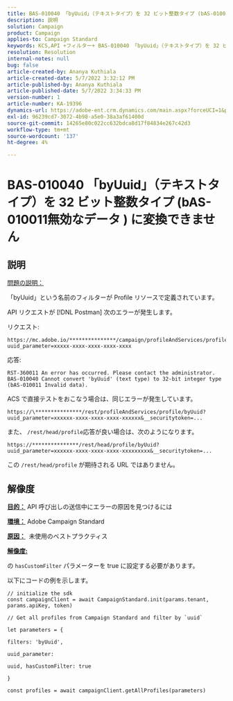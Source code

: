 ```yaml
---
title: BAS-010040 「byUuid」（テキストタイプ）を 32 ビット整数タイプ (bAS-010011無効なデータ ) に変換できません
description: 説明
solution: Campaign
product: Campaign
applies-to: Campaign Standard
keywords: KCS,API +フィルター+ BAS-010040 「byUuid」（テキストタイプ）を 32 ビット整数タイプ (bAS-010011無効なデータ ) に変換できません
resolution: Resolution
internal-notes: null
bug: false
article-created-by: Ananya Kuthiala
article-created-date: 5/7/2022 3:32:12 PM
article-published-by: Ananya Kuthiala
article-published-date: 5/7/2022 3:34:33 PM
version-number: 1
article-number: KA-19396
dynamics-url: https://adobe-ent.crm.dynamics.com/main.aspx?forceUCI=1&pagetype=entityrecord&etn=knowledgearticle&id=6bbfd5d7-1ace-ec11-a7b5-0022480a8e40
exl-id: 96239cd7-3072-4b98-a5e0-38a3af61400d
source-git-commit: 14265e80c022cc632bdca8d17f84834e267c42d3
workflow-type: tm+mt
source-wordcount: '137'
ht-degree: 4%

---
```


# BAS-010040 「byUuid」（テキストタイプ）を 32 ビット整数タイプ (bAS-010011無効なデータ ) に変換できません

## 説明

<u>問題の説明：</u>

「byUuid」という名前のフィルターが Profile リソースで定義されています。

API リクエストが [!DNL Postman] 次のエラーが発生します。

リクエスト:

```
https://mc.adobe.io/***************/campaign/profileAndServices/profile/byUuid?uuid_parameter=xxxxx-xxxx-xxxx-xxxx-xxxx
```

応答:

```
RST-360011 An error has occurred. Please contact the administrator.
BAS-010040 Cannot convert 'byUuid' (text type) to 32-bit integer type (bAS-010011 Invalid data).
```

ACS で直接テストをおこなう場合は、同じエラーが発生しています。

```
https://\***************/rest/profileAndServices/profile/byUuid?uuid_parameter=xxxxxx-xxxx-xxxx-xxxx-xxxxxx&__securitytoken=...
```

また、 `/rest/head/profile`応答が良い場合は、次のようになります。

```
https://***************/rest/head/profile/byUuid?uuid_parameter=xxxxxx-xxxx-xxxx-xxxx-xxxxxxxxx&__securitytoken=...
```

この `/rest/head/profile` が期待される URL ではありません。

## 解像度

<b><u>目的：</u></b> API 呼び出しの送信中にエラーの原因を見つけるには

<b><u>環境：</u></b> Adobe Campaign Standard

<b><u>原因：</u></b>  未使用のベストプラクティス

<b><u>解像度:</u></b>

の `hasCustomFilter` パラメーターを true に設定する必要があります。

以下にコードの例を示します。

```
// initialize the sdk
const campaignClient = await CampaignStandard.init(params.tenant, params.apiKey, token)

// Get all profiles from Campaign Standard and filter by `uuid`

let parameters = {

filters: 'byUuid',

uuid_parameter:

uuid, hasCustomFilter: true

}

const profiles = await campaignClient.getAllProfiles(parameters)
```
